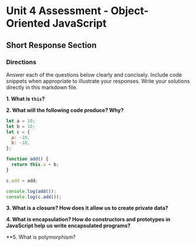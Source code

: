 # Unit 4 Assessment - Object-Oriented JavaScript
## Short Response Section

### Directions
Answer each of the questions below clearly and concisely. Include code snippets when appropriate to illustrate your responses. Write your solutions directly in this markdown file.

**1. What is `this`?**



**2. What will the following code produce? Why?** 

  ```javascript
  let a = 10;
  let b = 10;
  let c = {
    a: -10,
    b: -10,
  };

  function add() {
    return this.a + b;
  }

  c.add = add;

  console.log(add());
  console.log(c.add());
  ```


**3. What is a closure? How does it allow us to create private data?**


**4. What is encapsulation? How do constructors and prototypes in JavaScript help us write encapsulated programs?**


**5. What is polymorphism?
